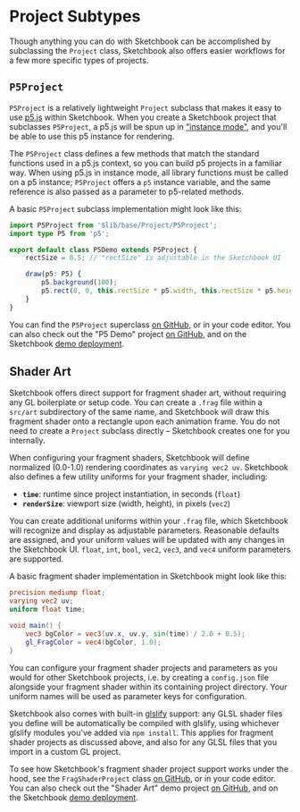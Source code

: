 # Project Subtypes

Though anything you can do with Sketchbook can be accomplished by subclassing the `Project` class, Sketchbook also offers easier workflows for a few more specific types of projects.

## `P5Project`

`P5Project` is a relatively lightweight `Project` subclass that makes it easy to use [p5.js](https://p5js.org/) within Sketchbook. When you create a Sketchbook project that subclasses `P5Project`, a p5.js will be spun up in ["instance mode"](https://p5js.org/reference/#/p5/p5), and you'll be able to use this p5 instance for rendering.

The `P5Project` class defines a few methods that match the standard functions used in a p5.js context, so you can build p5 projects in a familiar way. When using p5.js in instance mode, all library functions must be called on a p5 instance; `P5Project` offers a `p5` instance variable, and the same reference is also passed as a parameter to p5-related methods.

A basic `P5Project` subclass implementation might look like this:

```ts
import P5Project from '$lib/base/Project/P5Project';
import type P5 from 'p5';

export default class P5Demo extends P5Project {
    rectSize = 0.5; // "rectSize" is adjustable in the Sketchbook UI

    draw(p5: P5) {
        p5.background(100);
        p5.rect(0, 0, this.rectSize * p5.width, this.rectSize * p5.height);
    }
}
```

You can find the `P5Project` superclass [on GitHub](https://github.com/flatpickles/sketchbook/blob/main/src/lib/base/Project/P5Project.ts), or in your code editor. You can also check out the "P5 Demo" project [on GitHub](https://github.com/flatpickles/sketchbook/tree/demo/src/art/P5Demo), and on the Sketchbook [demo deployment](https://demo.skbk.cc/P5Demo).

## Shader Art

Sketchbook offers direct support for fragment shader art, without requiring any GL boilerplate or setup code. You can create a `.frag` file within a `src/art` subdirectory of the same name, and Sketchbook will draw this fragment shader onto a rectangle upon each animation frame. You do not need to create a `Project` subclass directly – Sketchbook creates one for you internally.

When configuring your fragment shaders, Sketchbook will define normalized (0.0-1.0) rendering coordinates as `varying vec2 uv`. Sketchbook also defines a few utility uniforms for your fragment shader, including:

-   **`time`**: runtime since project instantiation, in seconds (`float`)
-   **`renderSize`**: viewport size (width, height), in pixels (`vec2`)

You can create additional uniforms within your `.frag` file, which Sketchbook will recognize and display as adjustable parameters. Reasonable defaults are assigned, and your uniform values will be updated with any changes in the Sketchbook UI. `float`, `int`, `bool`, `vec2`, `vec3`, and `vec4` uniform parameters are supported.

A basic fragment shader implementation in Sketchbook might look like this:

```glsl
precision mediump float;
varying vec2 uv;
uniform float time;

void main() {
    vec3 bgColor = vec3(uv.x, uv.y, sin(time) / 2.0 + 0.5);
    gl_FragColor = vec4(bgColor, 1.0);
}
```

You can configure your fragment shader projects and parameters as you would for other Sketchbook projects, i.e. by creating a `config.json` file alongside your fragment shader within its containing project directory. Your uniform names will be used as parameter keys for configuration.

Sketchbook also comes with built-in [glslify](https://github.com/glslify/glslify) support: any GLSL shader files you define will be automatically be compiled with glslify, using whichever glslify modules you've added via `npm install`. This applies for fragment shader projects as discussed above, and also for any GLSL files that you import in a custom GL project.

To see how Sketchbook's fragment shader project support works under the hood, see the `FragShaderProject` class [on GitHub](https://github.com/flatpickles/sketchbook/blob/main/src/lib/base/Project/FragShaderProject.ts), or in your code editor. You can also check out the "Shader Art" demo project [on GitHub](https://github.com/flatpickles/sketchbook/tree/demo/src/art/ShaderArt), and on the Sketchbook [demo deployment](https://demo.skbk.cc/ShaderArt).
